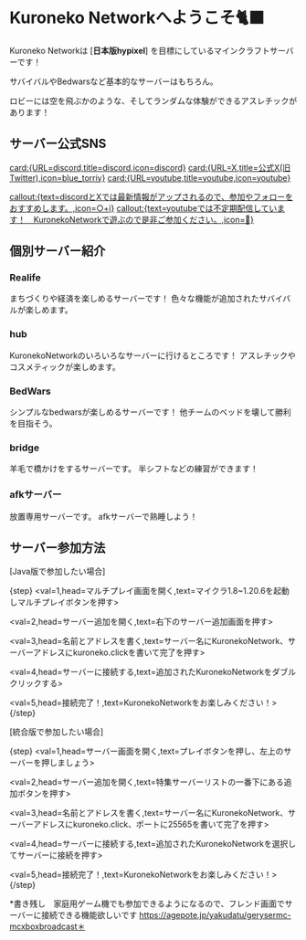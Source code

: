 #  **Kuroneko Networkへようこそ🐈‍⬛** 

Kuroneko Networkは [**日本版hypixel**] を目標にしているマインクラフトサーバーです！

サバイバルやBedwarsなど基本的なサーバーはもちろん。　

ロビーには空を飛ぶかのような、そしてランダムな体験ができるアスレチックがあります！


## サーバー公式SNS
<card:{URL=discord,title=discord,icon=discord}> <card:{URL=X,title=公式X(旧Twitter),icon=blue_torriy}> <card:{URL=youtube,title=youtube,icon=youtube}>

<callout:{text=discordとXでは最新情報がアップされるので、参加やフォローをおすすめします。,icon=○+i}>
<callout:{text=youtubeでは不定期配信しています！　KuronekoNetworkで遊ぶので是非ご参加ください。,icon=🔴}>


## 個別サーバー紹介

### Realife
まちづくりや経済を楽しめるサーバーです！
色々な機能が追加されたサバイバルが楽しめます。

### hub
KuronekoNetworkのいろいろなサーバーに行けるところです！
アスレチックやコスメティックが楽しめます。

### BedWars
シンプルなbedwarsが楽しめるサーバーです！
他チームのベッドを壊して勝利を目指そう。

### bridge
羊毛で橋かけをするサーバーです。
半シフトなどの練習ができます！

### afkサーバー
放置専用サーバーです。
afkサーバーで熟睡しよう！


## サーバー参加方法

\[Java版で参加したい場合]

{step}
  <val=1,head=マルチプレイ画面を開く,text=マイクラ1.8~1.20.6を起動しマルチプレイボタンを押す>
  <image>

  <val=2,head=サーバー追加を開く,text=右下のサーバー追加画面を押す>
  <image>

  <val=3,head=名前とアドレスを書く,text=サーバー名にKuronekoNetwork、サーバーアドレスにkuroneko.clickを書いて完了を押す>
  <image>

  <val=4,head=サーバーに接続する,text=追加されたKuronekoNetworkをダブルクリックする>
  <image>

  <val=5,head=接続完了！,text=KuronekoNetworkをお楽しみください！>
{/step}

\[統合版で参加したい場合]

{step}
  <val=1,head=サーバー画面を開く,text=プレイボタンを押し、左上のサーバーを押しましょう>
  <image>

  <val=2,head=サーバー追加を開く,text=特集サーバーリストの一番下にある追加ボタンを押す>
  <image>

  <val=3,head=名前とアドレスを書く,text=サーバー名にKuronekoNetwork、サーバーアドレスにkuroneko.click、ポートに25565を書いて完了を押す>
  <image>

  <val=4,head=サーバーに接続する,text=追加されたKuronekoNetworkを選択してサーバーに接続を押す>
  <image>

  <val=5,head=接続完了！,text=KuronekoNetworkをお楽しみください！>
{/step}

*書き残し　家庭用ゲーム機でも参加できるようになるので、フレンド画面でサーバーに接続できる機能欲しいです https://agepote.jp/yakudatu/gerysermc-mcxboxbroadcast＊
